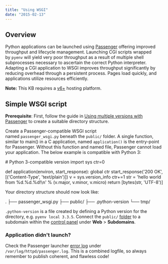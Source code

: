 ```yaml
---
title: "Using WSGI"
date: "2015-02-13"
---
```


## Overview

Python applications can be launched using [Passenger](https://kb.apnscp.com/python/using-multiple-versions-passenger/) offering improved throughput and lifecycle management. Launching CGI scripts wrapped by `pyenv` will yield very poor throughput as a result of multiple shell subprocesses necessary to ascertain the correct Python interpreter. Adapting a CGI application to WSGI improves throughput significantly by reducing overhead through a persistent process. Pages load quickly, and applications utilize resources efficiently.

**Note:** This KB requires a [v6+](https://kb.apnscp.com/platform/determining-platform-version/) hosting platform.

## Simple WSGI script

**Prerequisite**: First, follow the guide in [Using multiple versions with Passenger](https://kb.apnscp.com/python/using-multiple-versions-passenger/) to create a suitable directory structure.

Create a Passenger-compatible WSGI script named `passenger_wsgi.py` beneath the `public/` folder. A single function, similar to main() in a C application, named `application()` is the entry-point for Passenger. Without this function and named file, Passenger cannot load your application. The below example is compatible with Python 3:

\# Python 3-compatible version
import sys
ctr=0

def application(environ, start\_response):
 global ctr
 start\_response('200 OK', \[('Content-Type', 'text/plain')\])
 v = sys.version\_info
 ctr+=1
 str = 'hello world from %d.%d.%d!\\n' % (v.major, v.minor, v.micro)
 return \[bytes(str, 'UTF-8')\]

Your directory structure should now look like:

.
├── passenger\_wsgi.py
├── public/
├── .python-version
└── tmp/

`.python-version` is a file created by defining a Python version for the directory, e.g. `pyenv local 3.3.5`. Connect the `public/` [folder](https://kb.apnscp.com/web-content/where-is-site-content-served-from/) to a subdomain within the [control panel](https://kb.apnscp.com/control-panel/logging-into-the-control-panel/) under **Web** > **Subdomains**.

### Application didn't launch?

Check the Passenger launcher [error log](https://kb.apnscp.com/web-content/accessing-page-views-and-error-messages/) under `/var/log/httpd/passenger.log`. This is a combined logfile, so always remember to publish coherent, and flawless code!
